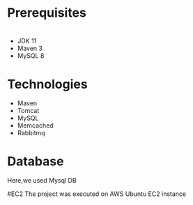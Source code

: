 # Prerequisites
#
- JDK 11 
- Maven 3 
- MySQL 8

# Technologies 
- Maven
- Tomcat
- MySQL
- Memcached
- Rabbitmq
# Database
Here,we used Mysql DB 

#EC2
The project was executed on AWS Ubuntu EC2 instance


